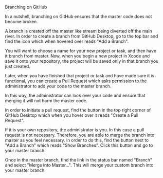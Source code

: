 

Branching on GitHub

In a nutshell, branching on GitHub ensures that the master code does not become broken.

A branch is created off the master like stream being diverted off the main river. In order to create a branch from GitHub Desktop, go to the top bar and find the icon which when hovered over reads "Add a Branch".  

You will want to choose a name for your new project or task, and then have it branch from master. Now, when you begin a new project in Xcode and save it onto your repository, the project will be saved only in that branch you just created. 

Later, when you have finished that project or task and have made sure it is functional, you can create a Pull Request which asks permission to the administrator to add your code to the master branch.

In this way, the administrator can look over your code and ensure that merging it will not harm the master code. 

In order to initiate a pull request, find the button in the top right corner of GitHub Desktop which when you hover over it reads "Create a Pull Request".

If it is your own repository, the administrator is you. In this case a pull request is not necessary. Therefore, you are able to merge the branch into master as you feel necessary. In order to do this, find the button next to "Add a Branch" which reads "Show Branches". Click this button and go to your master branch.

Once in the master branch, find the link in the status bar named "Branch" and select "Merge into Master...". This will merge your custom branch into your master branch.



